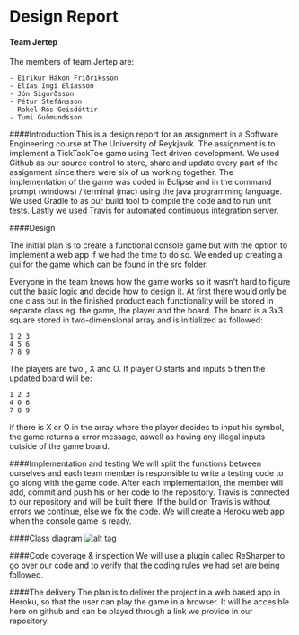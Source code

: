 # Design Report 

#### Team Jertep
The members of team Jertep are:

	- Eíríkur Hákon Friðriksson
	- Elías Ingi Elíasson
	- Jón Sigurðsson
	- Pétur Stefánsson
	- Rakel Rós Geisdóttir
	- Tumi Guðmundsson

####Introduction
This is a design report for an assignment in a Software Engineering course at The University of Reykjavík. The assignment is to implement a TickTackToe game using Test driven development. We used Github as our source control to store, share and update every part of the assignment since there were six of us working together. The implementation of the game was coded in Eclipse and in the command prompt (windows) / terminal (mac) using the java programming language. We used Gradle to as our build tool to compile the code and to run unit tests. Lastly we used Travis for automated continuous integration server.

####Design

The initial plan is to create a functional console game but with the option to implement a web app if we had the time to do so. 
We ended up creating a gui for the game which can be found in the src folder.

Everyone in the team knows how the game works so it wasn't hard to figure out the basic logic and decide how to design it. At first there would only be one class but in the finished product each functionality will be stored in separate  class eg. the game, the player and the board.
The board is a 3x3 square stored in two-dimensional array and is initialized as followed:

	1 2 3
	4 5 6
	7 8 9
	
The players are two , X and O. If player O starts and inputs 5 then the updated board will be:

	1 2 3
	4 O 6
	7 8 9
	
if there is X or O in the array where the player decides to input his symbol, the game returns a error message, aswell as having any illegal inputs outside of the game board.

####Implementation and testing
We will split the functions between ourselves and each team member is responsible to write a testing code to go along with the game code. After each implementation, the member will add, commit and push his or her code to the repository. Travis is connected to our repository and will be built there. If the build on Travis is without errors we continue, else we fix the code.
We will create a Heroku web app when the console game is ready.

####Class diagram
![alt tag](https://scontent-lhr3-1.xx.fbcdn.net/v/t34.0-12/14874890_1121240174650295_70463752_n.jpg?oh=eee853700f9d108f4c0ef1d8cfeb8d25&oe=581819AE)

####Code coverage & inspection
We will use a plugin called ReSharper to go over our code and to verify that the coding rules we had set are being followed.

####The delivery
The plan is to deliver the project in a web based app in Heroku, so that the user can play the game in a browser. It will be accesible here on github and can be played through a link we provide in our repository.
